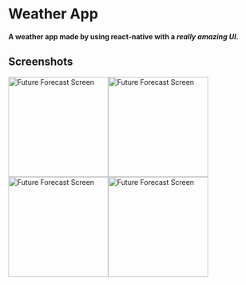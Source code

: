 # Weather App
#### A weather app made by using react-native with a *really amazing UI*.

## Screenshots

<img src="https://i.ibb.co/F5xxNcs/Img2.jpg" 
     alt="Future Forecast Screen"  
     style="float: left" 
     width="200"/><img src="https://i.ibb.co/yBJ1JnG/Img3.jpg" 
     alt="Future Forecast Screen" 
     width="200" 
     style="float:left"/><img src="https://i.ibb.co/D7nqRRK/Img4.jpg" 
     alt="Future Forecast Screen" 
     width="200" 
     style="float:left"/><img src="https://i.ibb.co/mC8YWC6/Img1.jpg" 
     alt="Future Forecast Screen" 
     width="200" 
     style="float:left"/>
